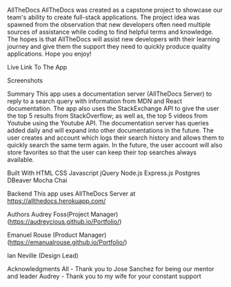 AllTheDocs
AllTheDocs was created as a capstone project to showcase our team's ability to create full-stack applications. The project idea was spawned from the observation that new developers often need multiple sources of assistance while coding to find helpful terms and knowledge. The hopes is that AllTheDocs will assist new developers with their learning journey and give them the support they need to quickly produce quality applications. Hope you enjoy!

Live Link To The App


Screenshots


Summary
This app uses a documentation server (AllTheDocs Server) to reply to a search query with information from MDN and React documentation. The app also uses the StackExchange API to give the user the top 5 results from StackOverflow; as well as, the top 5 videos from Youtube using the Youtube API. The documentation server has queries added daily and will expand into other documentations in the future. The user creates and account which logs their search history and allows them to quickly search the same term again. In the future, the user account will also store favorites so that the user can keep their top searches always available.

Built With
HTML
CSS
Javascript
jQuery
Node.js
Express.js
Postgres
DBeaver
Mocha
Chai

Backend
This app uses AllTheDocs Server at https://allthedocs.herokuapp.com/

Authors
Audrey Foss(Project Manager)
(https://audreycious.github.io/Portfolio/)

Emanuel Rouse (Product Manager) 
(https://emanualrouse.github.io/Portfolio/)

Ian Neville (Design Lead)

Acknowledgments
All - Thank you to Jose Sanchez for being our mentor and leader
Audrey - Thank you to my wife for your constant support
